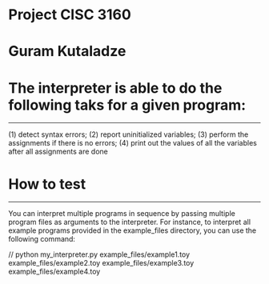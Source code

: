 # Project CISC 3160 
# Guram Kutaladze

#  The interpreter is able to do the following taks for a given program:
--------------------------------------------------------------
(1) detect syntax errors;
(2) report uninitialized variables;
(3) perform the assignments if there is no errors;
(4) print out the values of all the variables after all assignments are done

# How to test
--------------
You can interpret multiple programs in sequence by passing multiple program files as arguments to the interpreter. For instance, to interpret all example programs provided in the example_files directory, you can use the following command:

// python my_interpreter.py example_files/example1.toy example_files/example2.toy example_files/example3.toy example_files/example4.toy 